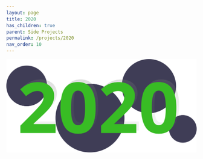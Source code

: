 ```yaml
---
layout: page
title: 2020
has_children: true
parent: Side Projects
permalink: /projects/2020
nav_order: 10
---
```


![2020](/assets/img/2020.svg)